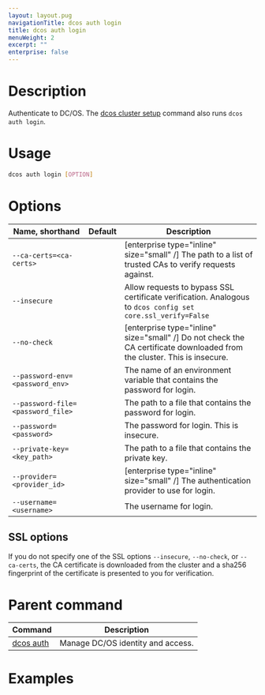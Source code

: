 ```yaml
---
layout: layout.pug
navigationTitle: dcos auth login
title: dcos auth login
menuWeight: 2
excerpt: ""
enterprise: false
---
```

<!-- This source repo for this topic is https://github.com/dcos/dcos-docs -->

# Description

Authenticate to DC/OS. The [dcos cluster setup](/1.10/cli/command-reference/dcos-cluster/dcos-cluster-setup) command also runs `dcos auth login`.

# Usage

```bash
dcos auth login [OPTION]
```

# Options

| Name, shorthand                         | Default | Description                                                                                                              |
| --------------------------------------- | ------- | ------------------------------------------------------------------------------------------------------------------------ |
| `--ca-certs=<ca-certs>`           |         | [enterprise type="inline" size="small" /] The path to a list of trusted CAs to verify requests against.                  |
| `--insecure`                            |         | Allow requests to bypass SSL certificate verification. Analogous to `dcos config set core.ssl_verify=False`              |
| `--no-check`                            |         | [enterprise type="inline" size="small" /] Do not check the CA certificate downloaded from the cluster. This is insecure. |
| `--password-env=<password_env>`   |         | The name of an environment variable that contains the password for login.                                                |
| `--password-file=<password_file>` |         | The path to a file that contains the password for login.                                                                 |
| `--password=<password>`           |         | The password for login. This is insecure.                                                                                |
| `--private-key=<key_path>`        |         | The path to a file that contains the private key.                                                                        |
| `--provider=<provider_id>`        |         | [enterprise type="inline" size="small" /] The authentication provider to use for login.                                  |
| `--username=<username>`           |         | The username for login.                                                                                                  |

## SSL options

If you do not specify one of the SSL options `--insecure`, `--no-check`, or `--ca-certs`, the CA certificate is downloaded from the cluster and a sha256 fingerprint of the certificate is presented to you for verification.

# Parent command

| Command                                             | Description                       |
| --------------------------------------------------- | --------------------------------- |
| [dcos auth](/1.10/cli/command-reference/dcos-auth/) | Manage DC/OS identity and access. |

# Examples